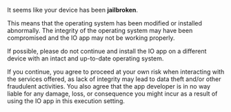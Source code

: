 It seems like your device has been **jailbroken**.

This means that the operating system has been modified or installed abnormally. The integrity of the operating system may have been compromised and the IO app may not be working properly.

If possible, please do not continue and install the IO app on a different device with an intact and up-to-date operating system.

If you continue, you agree to proceed at your own risk when interacting with the services offered, as lack of integrity may lead to data theft and/or other fraudulent activities. You also agree that the app developer is in no way liable for any damage, loss, or consequence you might incur as a result of using the IO app in this execution setting.
